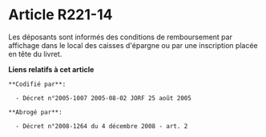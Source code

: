# Article R221-14

Les déposants sont informés des conditions de remboursement par affichage dans le local des caisses d'épargne ou par une
inscription placée en tête du livret.

**Liens relatifs à cet article**

	**Codifié par**:

	  - Décret n°2005-1007 2005-08-02 JORF 25 août 2005

	**Abrogé par**:

	  - Décret n°2008-1264 du 4 décembre 2008 - art. 2
